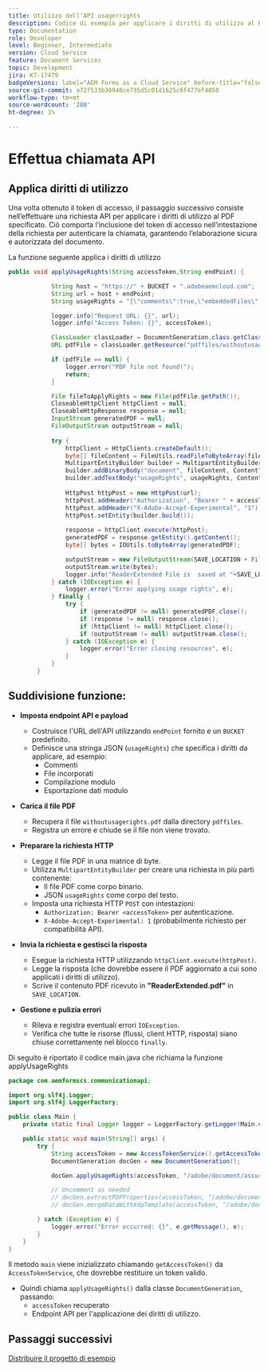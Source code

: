 ```yaml
---
title: Utilizzo dell’API usagerrights
description: Codice di esempio per applicare i diritti di utilizzo al PDF fornito
type: Documentation
role: Developer
level: Beginner, Intermediate
version: Cloud Service
feature: Document Services
topic: Development
jira: KT-17479
badgeVersions: label="AEM Forms as a Cloud Service" before-title="false"
source-git-commit: a72f533b36940ce735d5c01d1625c6f477ef4850
workflow-type: tm+mt
source-wordcount: '280'
ht-degree: 1%

---
```


# Effettua chiamata API

## Applica diritti di utilizzo

Una volta ottenuto il token di accesso, il passaggio successivo consiste nell’effettuare una richiesta API per applicare i diritti di utilizzo al PDF specificato. Ciò comporta l’inclusione del token di accesso nell’intestazione della richiesta per autenticare la chiamata, garantendo l’elaborazione sicura e autorizzata del documento.

La funzione seguente applica i diritti di utilizzo

```java
public void applyUsageRights(String accessToken,String endPoint) {

            String host = "https://" + BUCKET + ".adobeaemcloud.com";
            String url = host + endPoint;
            String usageRights = "{\"comments\":true,\"embeddedFiles\":true,\"formFillIn\":true,\"formDataExport\":true}";

            logger.info("Request URL: {}", url);
            logger.info("Access Token: {}", accessToken);

            ClassLoader classLoader = DocumentGeneration.class.getClassLoader();
            URL pdfFile = classLoader.getResource("pdffiles/withoutusagerights.pdf");

            if (pdfFile == null) {
                logger.error("PDF file not found!");
                return;
            }

            File fileToApplyRights = new File(pdfFile.getPath());
            CloseableHttpClient httpClient = null;
            CloseableHttpResponse response = null;
            InputStream generatedPDF = null;
            FileOutputStream outputStream = null;
            
            try {
                httpClient = HttpClients.createDefault();
                byte[] fileContent = FileUtils.readFileToByteArray(fileToApplyRights);
                MultipartEntityBuilder builder = MultipartEntityBuilder.create();
                builder.addBinaryBody("document", fileContent, ContentType.create("application/pdf"),fileToApplyRights.getName());
                builder.addTextBody("usageRights", usageRights, ContentType.APPLICATION_JSON);
                
                HttpPost httpPost = new HttpPost(url);
                httpPost.addHeader("Authorization", "Bearer " + accessToken);
                httpPost.addHeader("X-Adobe-Accept-Experimental", "1");
                httpPost.setEntity(builder.build());
                
                response = httpClient.execute(httpPost);
                generatedPDF = response.getEntity().getContent();
                byte[] bytes = IOUtils.toByteArray(generatedPDF);

                outputStream = new FileOutputStream(SAVE_LOCATION + File.separator + "ReaderExtended.pdf");
                outputStream.write(bytes);
                logger.info("ReaderExtended File is  saved at "+SAVE_LOCATION);
            } catch (IOException e) {
                logger.error("Error applying usage rights", e);
            } finally {
                try {
                    if (generatedPDF != null) generatedPDF.close();
                    if (response != null) response.close();
                    if (httpClient != null) httpClient.close();
                    if (outputStream != null) outputStream.close();
                } catch (IOException e) {
                    logger.error("Error closing resources", e);
                }
            }
        }
```

## Suddivisione funzione:



* **Imposta endpoint API e payload**
   * Costruisce l&#39;URL dell&#39;API utilizzando `endPoint` fornito e un `BUCKET` predefinito.
   * Definisce una stringa JSON (`usageRights`) che specifica i diritti da applicare, ad esempio:
      * Commenti
      * File incorporati
      * Compilazione modulo
      * Esportazione dati modulo

* **Carica il file PDF**
   * Recupera il file `withoutusagerights.pdf` dalla directory `pdffiles`.
   * Registra un errore e chiude se il file non viene trovato.

* **Preparare la richiesta HTTP**
   * Legge il file PDF in una matrice di byte.
   * Utilizza `MultipartEntityBuilder` per creare una richiesta in più parti contenente:
      * Il file PDF come corpo binario.
      * JSON `usageRights` come corpo del testo.
   * Imposta una richiesta HTTP `POST` con intestazioni:
      * `Authorization: Bearer <accessToken>` per autenticazione.
      * `X-Adobe-Accept-Experimental: 1` (probabilmente richiesto per compatibilità API).

* **Invia la richiesta e gestisci la risposta**
   * Esegue la richiesta HTTP utilizzando `httpClient.execute(httpPost)`.
   * Legge la risposta (che dovrebbe essere il PDF aggiornato a cui sono applicati i diritti di utilizzo).
   * Scrive il contenuto PDF ricevuto in **&quot;ReaderExtended.pdf&quot;** in `SAVE_LOCATION`.

* **Gestione e pulizia errori**
   * Rileva e registra eventuali errori `IOException`.
   * Verifica che tutte le risorse (flussi, client HTTP, risposta) siano chiuse correttamente nel blocco `finally`.

Di seguito è riportato il codice main.java che richiama la funzione applyUsageRights

```java
package com.aemformscs.communicationapi;

import org.slf4j.Logger;
import org.slf4j.LoggerFactory;

public class Main {
    private static final Logger logger = LoggerFactory.getLogger(Main.class);

    public static void main(String[] args) {
        try {
            String accessToken = new AccessTokenService().getAccessToken();
            DocumentGeneration docGen = new DocumentGeneration();

            docGen.applyUsageRights(accessToken, "/adobe/document/assure/usagerights");

            // Uncomment as needed
            // docGen.extractPDFProperties(accessToken, "/adobe/document/extract/pdfproperties");
            // docGen.mergeDataWithXdpTemplate(accessToken, "/adobe/document/generate/pdfform");

        } catch (Exception e) {
            logger.error("Error occurred: {}", e.getMessage(), e);
        }
    }
}
```

Il metodo `main` viene inizializzato chiamando `getAccessToken()` da `AccessTokenService`, che dovrebbe restituire un token valido.

* Quindi chiama `applyUsageRights()` dalla classe `DocumentGeneration`, passando:
   * `accessToken` recuperato
   * Endpoint API per l&#39;applicazione dei diritti di utilizzo.


## Passaggi successivi

[Distribuire il progetto di esempio](sample-project.md)
